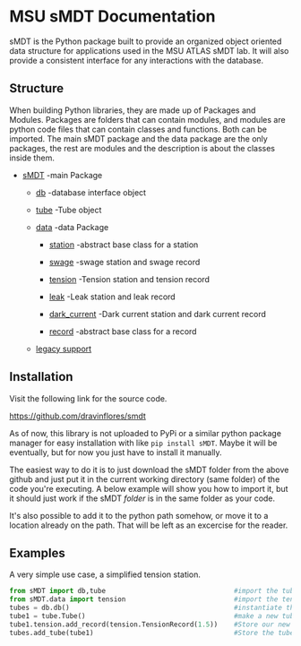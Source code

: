 MSU sMDT Documentation
========

sMDT is the Python package built to provide an organized object oriented data structure for applications used in the MSU ATLAS sMDT lab. 
It will also provide a consistent interface for any interactions with the database. 

Structure
--------
When building Python libraries, they are made up of Packages and Modules. Packages are folders that can contain modules, and modules are python code files that can contain classes and functions. Both can be imported. 
The main sMDT package and the data package are the only packages, the rest are modules and the description is about the classes inside them. 

* [sMDT](sMDT.md) -main Package

  * [db](db.md) -database interface object

  * [tube](tube.md) -Tube object 
  * [data](data.md) -data Package

    * [station](station.md) -abstract base class for a station

    * [swage](swage.md) -swage station and swage record

    * [tension](tension.md) -Tension station and tension record

    * [leak](leak.md) -Leak station and leak record

    * [dark_current](darkcurrent.md) -Dark current station and dark current record
 
    * [record](record.md) -abstract base class for a record

  * [legacy support](legacy.md)

Installation
------------
Visit the following link for the source code.

https://github.com/dravinflores/smdt

As of now, this library is not uploaded to PyPi or a similar python package manager for easy installation with like `pip install sMDT`.
Maybe it will be eventually, but for now you just have to install it manually. 

The easiest way to do it is to just download the sMDT folder from the above github and just put it in the current working directory (same folder) of the code you're executing. A below example will show you how to import it, but it should just work if the sMDT *folder* is in the same folder as your code.

It's also possible to add it to the python path somehow, or move it to a location already on the path. That will be left as an excercise for the reader. 

Examples
--------
A very simple use case, a simplified tension station.
```python
from sMDT import db,tube                                #import the tube and db modules
from sMDT.data import tension                           #import the tension module
tubes = db.db()                                         #instantiate the database
tube1 = tube.Tube()                                     #make a new tube
tube1.tension.add_record(tension.TensionRecord(1.5))    #Store our new data in the tube, in the form of a TensionRecord object. 
tubes.add_tube(tube1)                                   #Store the tube in the database
```

